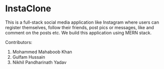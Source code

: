 # InstaClone
<p>This is a full-stack social media application like Instagram where users can register themselves, follow their friends, post pics or messages, like and comment on the posts etc.
We build this application using MERN stack.
</p>

Contributors:
1. Mohammed Mahaboob Khan
2. Gulfam Hussain
3. Nikhil Pandharinath Yadav
